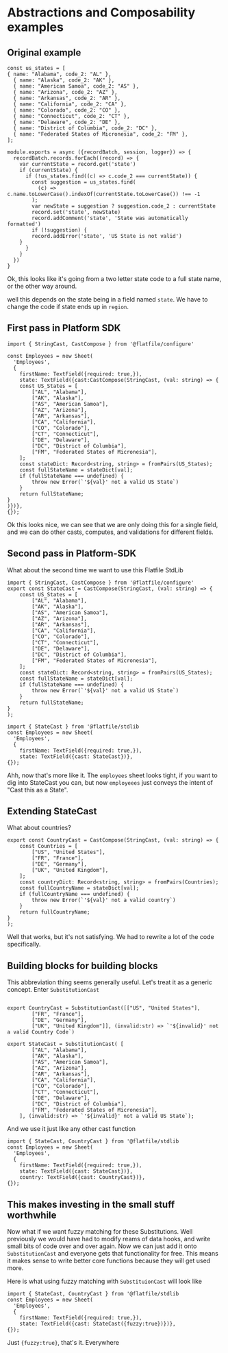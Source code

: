 # Abstractions and Composability examples


## Original example
``` TS
const us_states = [   
{ name: "Alabama", code_2: "AL" },
  { name: "Alaska", code_2: "AK" },
  { name: "American Samoa", code_2: "AS" },
  { name: "Arizona", code_2: "AZ" },
  { name: "Arkansas", code_2: "AR" },
  { name: "California", code_2: "CA" },
  { name: "Colorado", code_2: "CO" },
  { name: "Connecticut", code_2: "CT" },
  { name: "Delaware", code_2: "DE" },
  { name: "District of Columbia", code_2: "DC" },
  { name: "Federated States of Micronesia", code_2: "FM" },
];

module.exports = async ({recordBatch, session, logger}) => {
  recordBatch.records.forEach((record) => {
    var currentState = record.get('state')
    if (currentState) {
      if (!us_states.find((c) => c.code_2 === currentState)) {
        const suggestion = us_states.find(
          (c) => c.name.toLowerCase().indexOf(currentState.toLowerCase()) !== -1
        );
        var newState = suggestion ? suggestion.code_2 : currentState
        record.set('state', newState)
        record.addComment('state', 'State was automatically formatted')
        if (!suggestion) {
        record.addError('state', 'US State is not valid')
    }
      }
    }
  }) 
}
```

Ok, this looks like it's going from a two letter state code to a full state name, or the other way around.

well this depends on the state being in a field named `state`.  We have to change the code if state ends up in `region`.

## First pass in Platform SDK

``` TS
import { StringCast, CastCompose } from '@flatfile/configure'

const Employees = new Sheet(
  'Employees',
  {
    firstName: TextField({required: true,}),
    state: TextField({cast:CastCompose(StringCast, (val: string) => {
	const US_States = [
		["AL", "Alabama"],
		["AK", "Alaska"],
		["AS", "American Samoa"],
		["AZ", "Arizona"],
		["AR", "Arkansas"],
		["CA", "California"],
		["CO", "Colorado"],
		["CT", "Connecticut"],
		["DE", "Delaware"],
		["DC", "District of Columbia"],
		["FM", "Federated States of Micronesia"],
	];
	const stateDict: Record<string, string> = fromPairs(US_States);
	const fullStateName = stateDict[val];
	if (fullStateName === undefined) {
		throw new Error(`'${val}' not a valid US State`)
	}
	return fullStateName;
}
)})},
{});
``` 

Ok this looks nice, we can see that we are only doing this for a single field, and we can do other casts, computes, and validations for different fields.


## Second pass in Platform-SDK

What about the second time we want to use this
Flatfile StdLib
``` TS
import { StringCast, CastCompose } from '@flatfile/configure'
export const StateCast = CastCompose(StringCast, (val: string) => {
	const US_States = [
		["AL", "Alabama"],
		["AK", "Alaska"],
		["AS", "American Samoa"],
		["AZ", "Arizona"],
		["AR", "Arkansas"],
		["CA", "California"],
		["CO", "Colorado"],
		["CT", "Connecticut"],
		["DE", "Delaware"],
		["DC", "District of Columbia"],
		["FM", "Federated States of Micronesia"],
	];
	const stateDict: Record<string, string> = fromPairs(US_States);
	const fullStateName = stateDict[val];
	if (fullStateName === undefined) {
		throw new Error(`'${val}' not a valid US State`)
	}
	return fullStateName;
}
);

```

``` TS
import { StateCast } from '@flatfile/stdlib
const Employees = new Sheet(
  'Employees',
  {
    firstName: TextField({required: true,}),
    state: TextField({cast: StateCast})},
{});
``` 

Ahh, now that's more like it.  The `employees` sheet looks tight, if you want to dig into StateCast you can, but now `employeees` just conveys the intent of "Cast this as a State".

## Extending StateCast
What about countries?
``` TS
export const CountryCast = CastCompose(StringCast, (val: string) => {
	const Countries = [
		["US", "United States"],
		["FR", "France"],
		["DE", "Germany"],
		["UK", "United Kingdom"],
	];
	const countryDict: Record<string, string> = fromPairs(Countries);
	const fullCountryName = stateDict[val];
	if (fullCountryName === undefined) {
		throw new Error(`'${val}' not a valid country`)
	}
	return fullCountryName;
}
);
```

Well that works, but it's not satisfying.  We had to rewrite a lot of the code specifically.  

## Building blocks for building blocks
This abbreviation thing seems generally useful.  Let's treat it as a generic concept.  Enter `SubstitutionCast`

``` TS

export CountryCast = SubstitutionCast([["US", "United States"],
		["FR", "France"],
		["DE", "Germany"],
		["UK", "United Kingdom"]], (invalid:str) => `'${invalid}' not a valid Country Code`)
		
export StateCast = SubstitutionCast( [
		["AL", "Alabama"],
		["AK", "Alaska"],
		["AS", "American Samoa"],
		["AZ", "Arizona"],
		["AR", "Arkansas"],
		["CA", "California"],
		["CO", "Colorado"],
		["CT", "Connecticut"],
		["DE", "Delaware"],
		["DC", "District of Columbia"],
		["FM", "Federated States of Micronesia"],
	], (invalid:str) => `'${invalid}' not a valid US State`);

```

And we use it just like any other cast function

``` TS
import { StateCast, CountryCast } from '@flatfile/stdlib
const Employees = new Sheet(
  'Employees',
  {
    firstName: TextField({required: true,}),
    state: TextField({cast: StateCast})},
    country: TextField({cast: CountryCast})},
{});
```


## This makes investing in the small stuff worthwhile

Now what if we want fuzzy matching for these Substitutions.  Well previously we would have had to modify reams of data hooks, and write small bits of code over and over again.  Now we can just add it onto `SubstitutionCast` and everyone gets that functionality for free.  This means it makes sense to write better core functions because they will get used more.

Here is what using fuzzy matching with `SubstituionCast` will look like


``` TS
import { StateCast, CountryCast } from '@flatfile/stdlib
const Employees = new Sheet(
  'Employees',
  {
    firstName: TextField({required: true,}),
    state: TextField({cast: StateCast({fuzzy:true})})},
{});
```

Just `{fuzzy:true}`, that's it.  Everywhere




